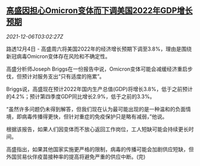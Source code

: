 <!--1638761463000-->
[高盛因担心Omicron变体而下调美国2022年GDP增长预期](https://cn.reuters.com/article/goldman-sachs-usa-gdp-forecast-1204-sat-idCNKBS2IL06A)
------

<div><i>2021-12-06T03:02:27Z</i></div><p>路透12月4日 - 高盛周六将美国2022年的经济增长预期下调至3.8%，理由是围绕新冠病毒Omicron变体存在风险和不确定性。</p><p>高盛分析师Joseph Briggs在一份报告中说，Omicron变体可能会减缓经济重启步伐，但预计对服务支出“只有适度的拖累”。</p><p>Briggs说，高盛现在预计2022年国内生产总值(GDP)将增长3.8%，低于之前预计的4.2%；预计第四季度GDP同比增长2.9%，低于之前的3.3%。</p><p>“虽然许多问题仍未得到解答，但我们现在认为最可能出现的是一种温和的负面情境，即病毒传播得更快，但针对重症的免疫保护只是略有减弱，”他说。</p><p>根据该报告，如果人们因变体而不放心返回工作岗位，工人短缺可能会持续更长时间。</p><p>高盛指出，如果其他国家实施更严格的限制，病毒的传播可能会加剧供应短缺，但外国贸易伙伴疫苗接种率的提高将避免严重的供应中断。(完)</p>
